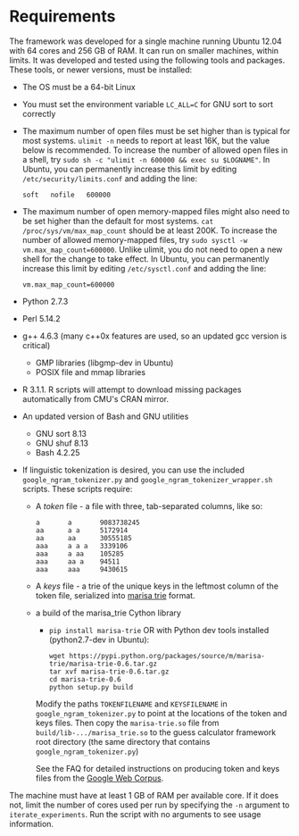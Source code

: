 # Requirements

The framework was developed for a single machine running Ubuntu 12.04 with 64 cores and 256 GB of RAM.  It can run on smaller machines, within limits.  It was developed and tested using the following tools and packages.  These tools, or newer versions, must be installed:

- The OS must be a 64-bit Linux

- You must set the environment variable `LC_ALL=C` for GNU sort to sort correctly

- The maximum number of open files must be set higher than is typical for most systems.
`ulimit -n` needs to report at least 16K, but the value below is recommended.
To increase the number of allowed open files in a shell, try `sudo sh -c "ulimit -n 600000 && exec su $LOGNAME"`.
In Ubuntu, you can permanently increase this limit by editing `/etc/security/limits.conf` and adding the line:

    ```
    soft   nofile   600000
    ```

- The maximum number of open memory-mapped files might also need to be set higher than the default for most systems.
`cat /proc/sys/vm/max_map_count` should be at least 200K.
To increase the number of allowed memory-mapped files, try `sudo sysctl -w vm.max_map_count=600000`.  Unlike ulimit, you do not need to open a new shell for the change to take effect.
In Ubuntu, you can permanently increase this limit by editing `/etc/sysctl.conf` and adding the line:

    ```
    vm.max_map_count=600000
    ```

- Python 2.7.3

- Perl 5.14.2

- g++ 4.6.3 (many c++0x features are used, so an updated gcc version is critical)
  - GMP libraries (libgmp-dev in Ubuntu)
  - POSIX file and mmap libraries

- R 3.1.1.
R scripts will attempt to download missing packages automatically from CMU's CRAN mirror.

- An updated version of Bash and GNU utilities
  - GNU sort 8.13
  - GNU shuf 8.13
  - Bash 4.2.25

- If linguistic tokenization is desired, you can use the included `google_ngram_tokenizer.py` and `google_ngram_tokenizer_wrapper.sh` scripts.  These scripts require:
  - A *token* file - a file with three, tab-separated columns, like so:

      ```
      a       a       9083738245
      aa      a a     5172914
      aa      aa      30555185
      aaa     a a a   3339106
      aaa     a aa    105285
      aaa     aa a    94511
      aaa     aaa     9430615
      ```
  - A *keys* file - a trie of the unique keys in the leftmost column of the token file, serialized into [marisa trie](https://pypi.python.org/pypi/marisa-trie) format.
  - a build of the marisa_trie Cython library
    - `pip install marisa-trie`
    OR
    with Python dev tools installed (python2.7-dev in Ubuntu):

        ```
        wget https://pypi.python.org/packages/source/m/marisa-trie/marisa-trie-0.6.tar.gz
        tar xvf marisa-trie-0.6.tar.gz
        cd marisa-trie-0.6
        python setup.py build
        ```
    Modify the paths `TOKENFILENAME` and `KEYSFILENAME` in `google_ngram_tokenizer.py` to point at the locations of the token and keys files.  Then copy the `marisa-trie.so` file from `build/lib-.../marisa_trie.so` to the guess calculator framework root directory (the same directory that contains `google_ngram_tokenizer.py`)

    See the FAQ for detailed instructions on producing token and keys files from the [Google Web Corpus](http://googleresearch.blogspot.com/2006/08/all-our-n-gram-are-belong-to-you.html).

The machine must have at least 1 GB of RAM per available core.  If it does not, limit the number of cores used per run
by specifying the `-n` argument to `iterate_experiments`.  Run the script with no arguments to see usage information.
